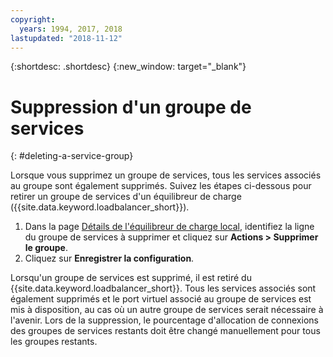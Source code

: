 ```yaml
---
copyright:
  years: 1994, 2017, 2018
lastupdated: "2018-11-12"
---
```


{:shortdesc: .shortdesc}
{:new_window: target="_blank"}

# Suppression d'un groupe de services
{: #deleting-a-service-group}

Lorsque vous supprimez un groupe de services, tous les services associés au groupe sont également supprimés. Suivez les étapes ci-dessous pour retirer un groupe de services d'un équilibreur de charge ({{site.data.keyword.loadbalancer_short}}).

1. Dans la page [Détails de l'équilibreur de charge local](/docs/infrastructure/local-load-balancer?topic=local-load-balancer-viewing-local-load-balancer-details), identifiez la ligne du groupe de services à supprimer et cliquez sur **Actions > Supprimer le groupe**.
2. Cliquez sur **Enregistrer la configuration**.

Lorsqu'un groupe de services est supprimé, il est retiré du {{site.data.keyword.loadbalancer_short}}. Tous les services associés sont également supprimés et le port virtuel associé au groupe de services est mis à disposition, au cas où un autre groupe de services serait nécessaire à l'avenir. Lors de la suppression, le pourcentage d'allocation de connexions des groupes de services restants doit être changé manuellement pour tous les groupes restants.
